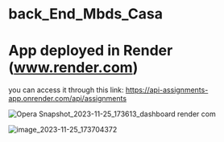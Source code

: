 # back_End_Mbds_Casa

# App deployed in Render (www.render.com)

you can access it through this link: https://api-assignments-app.onrender.com/api/assignments

![Opera Snapshot_2023-11-25_173613_dashboard render com](https://github.com/Sohaib-jalil/back_End_Mbds_Casa/assets/92445933/183c6055-fcc9-4267-a964-caa3b8da1a7a)

![image_2023-11-25_173704372](https://github.com/Sohaib-jalil/back_End_Mbds_Casa/assets/92445933/99942c71-479f-4b10-a4d4-b1cb486f5c70)
